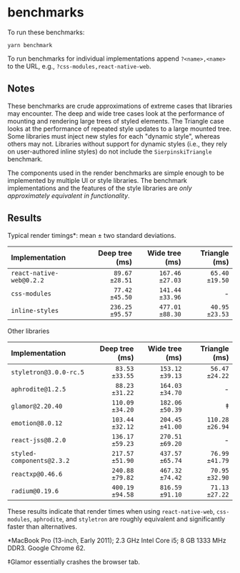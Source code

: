 # benchmarks

To run these benchmarks:

```
yarn benchmark
```

To run benchmarks for individual implementations append `?<name>,<name>` to the
URL, e.g., `?css-modules,react-native-web`.

## Notes

These benchmarks are crude approximations of extreme cases that libraries may
encounter. The deep and wide tree cases look at the performance of mounting and
rendering large trees of styled elements. The Triangle case looks at the
performance of repeated style updates to a large mounted tree. Some libraries
must inject new styles for each "dynamic style", whereas others may not.
Libraries without support for dynamic styles (i.e., they rely on user-authored
inline styles) do not include the `SierpinskiTriangle` benchmark.

The components used in the render benchmarks are simple enough to be
implemented by multiple UI or style libraries. The benchmark implementations
and the features of the style libraries are _only approximately equivalent in
functionality_.

## Results

Typical render timings*: mean ± two standard deviations.

| Implementation                        | Deep tree (ms)    | Wide tree (ms)    | Triangle (ms)    |
| :--- | ---: | ---: | ---: |
| `react-native-web@0.2.2`              |  `89.67` `±28.51` | `167.46` `±27.03` | `65.40` `±19.50` |
| `css-modules`                         |  `77.42` `±45.50` | `141.44` `±33.96` | - |
| `inline-styles`                       | `236.25` `±95.57` | `477.01` `±88.30` | `40.95` `±23.53` |

Other libraries

| Implementation                        | Deep tree (ms)    | Wide tree (ms)    | Triangle (ms)     |
| :--- | ---: | ---: | ---: |
| `styletron@3.0.0-rc.5`                |  `83.53` `±33.55` | `153.12` `±39.13` |  `56.47` `±24.22` |
| `aphrodite@1.2.5`                     |  `88.23` `±31.22` | `164.03` `±34.70` | - |
| `glamor@2.20.40`                      | `110.09` `±34.20` | `182.06` `±50.39` | ‡ |
| `emotion@8.0.12`                      | `103.44` `±32.12` | `204.45` `±41.00` | `110.28` `±26.94` |
| `react-jss@8.2.0`                     | `136.17` `±59.23` | `270.51` `±69.20` | - |
| `styled-components@2.3.2`             | `217.57` `±51.90` | `437.57` `±65.74` |  `76.99` `±41.79` |
| `reactxp@0.46.6`                      | `240.88` `±79.82` | `467.32` `±74.42` |  `70.95` `±32.90`|
| `radium@0.19.6`                       | `400.19` `±94.58` | `816.59` `±91.10` |  `71.13` `±27.22` |

These results indicate that render times when using `react-native-web`,
`css-modules`, `aphrodite`, and `styletron` are roughly equivalent and
significantly faster than alternatives.

*MacBook Pro (13-inch, Early 2011); 2.3 GHz Intel Core i5; 8 GB 1333 MHz DDR3. Google Chrome 62.

‡Glamor essentially crashes the browser tab.
